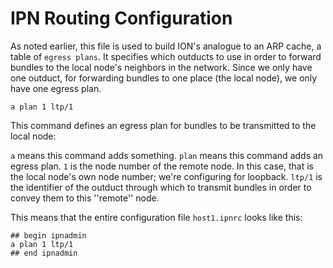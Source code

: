 # IPN Routing Configuration

As noted earlier, this file is used to build ION's analogue to an ARP cache, a table of `egress plans`. It specifies which outducts to use in order to forward bundles to the local node's neighbors in the network. Since we only have one outduct, for forwarding bundles to one place (the local node), we only have one egress plan.

````
a plan 1 ltp/1
````

This command defines an egress plan for bundles to be transmitted to the local node:

`a` means this command adds something.
`plan` means this command adds an egress plan.
`1` is the node number of the remote node. In this case, that is the local node's own node number; we're configuring for loopback.
`ltp/1` is the identifier of the outduct through which to transmit bundles in order to convey them to this ''remote'' node.

This means that the entire configuration file `host1.ipnrc` looks like this:

````
## begin ipnadmin
a plan 1 ltp/1
## end ipnadmin
````
